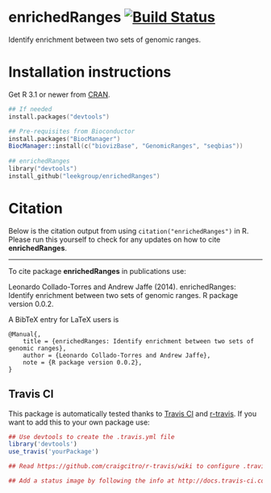 enrichedRanges [![Build Status](https://travis-ci.org/leekgroup/enrichedRanges.svg?branch=master)](https://travis-ci.org/leekgroup/enrichedRanges)
==============

Identify enrichment between two sets of genomic ranges.

# Installation instructions

Get R 3.1 or newer from [CRAN](http://cran.r-project.org/).

```S
## If needed
install.packages("devtools")

## Pre-requisites from Bioconductor
install.packages("BiocManager")
BiocManager::install(c("biovizBase", "GenomicRanges", "seqbias"))
    
## enrichedRanges
library("devtools")
install_github("leekgroup/enrichedRanges")
```


# Citation

Below is the citation output from using `citation("enrichedRanges")` in R. 
Please run this yourself to check for any updates on how to cite 
__enrichedRanges__.

---

To cite package __enrichedRanges__ in publications use:

Leonardo Collado-Torres and Andrew Jaffe (2014). enrichedRanges: Identify enrichment between two sets of genomic ranges. R package version 0.0.2.

A BibTeX entry for LaTeX users is

```
@Manual{,
    title = {enrichedRanges: Identify enrichment between two sets of genomic ranges},
    author = {Leonardo Collado-Torres and Andrew Jaffe},
    note = {R package version 0.0.2},
}
```

## Travis CI

This package is automatically tested thanks to [Travis CI](travis-ci.org) and [r-travis](https://github.com/craigcitro/r-travis). If you want to add this to your own package use:

```R
## Use devtools to create the .travis.yml file
library('devtools')
use_travis('yourPackage')

## Read https://github.com/craigcitro/r-travis/wiki to configure .travis.yml appropriately

## Add a status image by following the info at http://docs.travis-ci.com/user/status-images/
```
